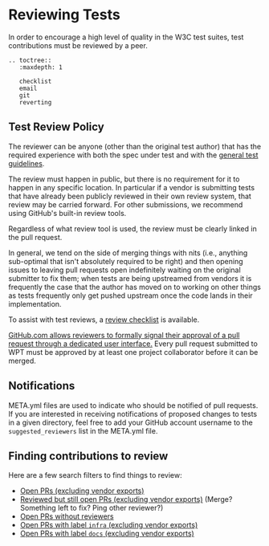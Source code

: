 # Reviewing Tests

In order to encourage a high level of quality in the W3C test
suites, test contributions must be reviewed by a peer.

```eval_rst
.. toctree::
   :maxdepth: 1

   checklist
   email
   git
   reverting
```

## Test Review Policy

The reviewer can be anyone (other than the original test author) that
has the required experience with both the spec under test and with
the [general test guidelines](../writing-tests/general-guidelines).

The review must happen in public, but there is no requirement for it
to happen in any specific location. In particular if a vendor is
submitting tests that have already been publicly reviewed in their own
review system, that review may be carried forward. For other submissions, we
recommend using GitHub's built-in review tools.

Regardless of what review tool is used, the review must be clearly
linked in the pull request.

In general, we tend on the side of merging things with nits (i.e.,
anything sub-optimal that isn't absolutely required to be right) and
then opening issues to leaving pull requests open indefinitely waiting
on the original submitter to fix them; when tests are being upstreamed
from vendors it is frequently the case that the author has moved on to
working on other things as tests frequently only get pushed upstream
once the code lands in their implementation.

To assist with test reviews, a [review checklist](checklist) is available.

[GitHub.com allows reviewers to formally signal their approval of a pull
request through a dedicated user
interface.](https://help.github.com/en/articles/about-pull-request-reviews)
Every pull request submitted to WPT must be approved by at least one project
collaborator before it can be merged.

## Notifications

META.yml files are used to indicate who should be notified of pull
requests.  If you are interested in receiving notifications of proposed
changes to tests in a given directory, feel free to add your GitHub account
username to the `suggested_reviewers` list in the META.yml file.

## Finding contributions to review

Here are a few search filters to find things to review:

* [Open PRs (excluding vendor exports)](https://github.com/web-platform-tests/wpt/pulls?utf8=%E2%9C%93&q=is%3Apr+is%3Aopen+-label%3A%22mozilla%3Agecko-sync%22+-label%3A%22chromium-export%22+-label%3A%22webkit-export%22+-label%3A%22servo-export%22+-label%3Avendor-imports)
* [Reviewed but still open PRs (excluding vendor exports)](https://github.com/web-platform-tests/wpt/pulls?utf8=%E2%9C%93&q=is%3Apr+is%3Aopen+-label%3Amozilla%3Agecko-sync+-label%3Achromium-export+-label%3Awebkit-export+-label%3Aservo-export+-label%3Avendor-imports+review%3Aapproved+-label%3A%22do+not+merge+yet%22+-label%3A%22status%3Aneeds-spec-decision%22) (Merge? Something left to fix? Ping other reviewer?)
* [Open PRs without reviewers](https://github.com/web-platform-tests/wpt/pulls?q=is%3Apr+is%3Aopen+label%3Astatus%3Aneeds-reviewers)
* [Open PRs with label `infra` (excluding vendor exports)](https://github.com/web-platform-tests/wpt/pulls?utf8=%E2%9C%93&q=is%3Apr+is%3Aopen+label%3Ainfra+-label%3A%22mozilla%3Agecko-sync%22+-label%3A%22chromium-export%22+-label%3A%22webkit-export%22+-label%3A%22servo-export%22+-label%3Avendor-imports)
* [Open PRs with label `docs` (excluding vendor exports)](https://github.com/web-platform-tests/wpt/pulls?utf8=%E2%9C%93&q=is%3Apr+is%3Aopen+label%3Adocs+-label%3A%22mozilla%3Agecko-sync%22+-label%3A%22chromium-export%22+-label%3A%22webkit-export%22+-label%3A%22servo-export%22+-label%3Avendor-imports)
